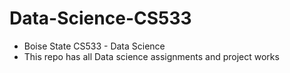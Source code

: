 # Data-Science-CS533

- Boise State CS533 - Data Science
- This repo has all Data science assignments and project works
